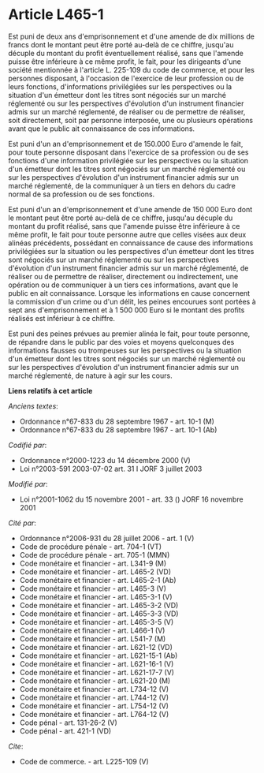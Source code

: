 # Article L465-1

Est puni de deux ans d'emprisonnement et d'une amende de dix millions de francs dont le montant peut être porté au-delà de ce
chiffre, jusqu'au décuple du montant du profit éventuellement réalisé, sans que l'amende puisse être inférieure à ce même
profit, le fait, pour les dirigeants d'une société mentionnée à l'article L. 225-109 du code de commerce, et pour les
personnes disposant, à l'occasion de l'exercice de leur profession ou de leurs fonctions, d'informations privilégiées sur les
perspectives ou la situation d'un émetteur dont les titres sont négociés sur un marché réglementé ou sur les perspectives
d'évolution d'un instrument financier admis sur un marché réglementé, de réaliser ou de permettre de réaliser, soit
directement, soit par personne interposée, une ou plusieurs opérations avant que le public ait connaissance de ces
informations.

Est puni d'un an d'emprisonnement et de 150.000 Euro d'amende le fait, pour toute personne disposant dans l'exercice de sa
profession ou de ses fonctions d'une information privilégiée sur les perspectives ou la situation d'un émetteur dont les
titres sont négociés sur un marché réglementé ou sur les perspectives d'évolution d'un instrument financier admis sur un
marché réglementé, de la communiquer à un tiers en dehors du cadre normal de sa profession ou de ses fonctions.

Est puni d'un an d'emprisonnement et d'une amende de 150 000 Euro dont le montant peut être porté au-delà de ce chiffre,
jusqu'au décuple du montant du profit réalisé, sans que l'amende puisse être inférieure à ce même profit, le fait pour toute
personne autre que celles visées aux deux alinéas précédents, possédant en connaissance de cause des informations
privilégiées sur la situation ou les perspectives d'un émetteur dont les titres sont négociés sur un marché réglementé ou sur
les perspectives d'évolution d'un instrument financier admis sur un marché réglementé, de réaliser ou de permettre de
réaliser, directement ou indirectement, une opération ou de communiquer à un tiers ces informations, avant que le public en
ait connaissance. Lorsque les informations en cause concernent la commission d'un crime ou d'un délit, les peines encourues
sont portées à sept ans d'emprisonnement et à 1 500 000 Euro si le montant des profits réalisés est inférieur à ce chiffre.

Est puni des peines prévues au premier alinéa le fait, pour toute personne, de répandre dans le public par des voies et
moyens quelconques des informations fausses ou trompeuses sur les perspectives ou la situation d'un émetteur dont les titres
sont négociés sur un marché réglementé ou sur les perspectives d'évolution d'un instrument financier admis sur un marché
réglementé, de nature à agir sur les cours.

**Liens relatifs à cet article**

_Anciens textes_:

  - Ordonnance n°67-833 du 28 septembre 1967 - art. 10-1 (M)
  - Ordonnance n°67-833 du 28 septembre 1967 - art. 10-1 (Ab)

_Codifié par_:

  - Ordonnance n°2000-1223 du 14 décembre 2000 (V)
  - Loi n°2003-591 2003-07-02 art. 31 I JORF 3 juillet 2003

_Modifié par_:

  - Loi n°2001-1062 du 15 novembre 2001 - art. 33 () JORF 16 novembre 2001

_Cité par_:

  - Ordonnance n°2006-931 du 28 juillet 2006 - art. 1 (V)
  - Code de procédure pénale - art. 704-1 (VT)
  - Code de procédure pénale - art. 705-1 (MMN)
  - Code monétaire et financier - art. L341-9 (M)
  - Code monétaire et financier - art. L465-2 (VD)
  - Code monétaire et financier - art. L465-2-1 (Ab)
  - Code monétaire et financier - art. L465-3 (V)
  - Code monétaire et financier - art. L465-3-1 (V)
  - Code monétaire et financier - art. L465-3-2 (VD)
  - Code monétaire et financier - art. L465-3-3 (VD)
  - Code monétaire et financier - art. L465-3-5 (V)
  - Code monétaire et financier - art. L466-1 (V)
  - Code monétaire et financier - art. L541-7 (M)
  - Code monétaire et financier - art. L621-12 (VD)
  - Code monétaire et financier - art. L621-15-1 (Ab)
  - Code monétaire et financier - art. L621-16-1 (V)
  - Code monétaire et financier - art. L621-17-7 (V)
  - Code monétaire et financier - art. L621-20 (M)
  - Code monétaire et financier - art. L734-12 (V)
  - Code monétaire et financier - art. L744-12 (V)
  - Code monétaire et financier - art. L754-12 (V)
  - Code monétaire et financier - art. L764-12 (V)
  - Code pénal - art. 131-26-2 (V)
  - Code pénal - art. 421-1 (VD)

_Cite_:

  - Code de commerce. - art. L225-109 (V)
